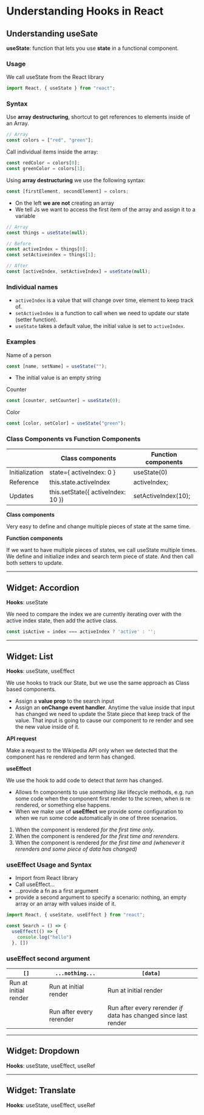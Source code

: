 # Understanding Hooks in React

## Understanding useSate

**useState**: function that lets you use **state** in a functional component.

### Usage

We call useState from the React library

```jsx
import React, { useState } from "react";
```

### Syntax

Use **array destructuring**, shortcut to get references to elements inside of an Array.

```js
// Array
const colors = ["red", "green"];
```

Call individual items inside the array:

```js
const redColor = colors[0];
const greenColor = colors[1];
```

Using **array destructuring** we use the following syntax:

```js
const [firstElement, secondElement] = colors;
```

- On the left **we are not** creating an array
- We tell Js we want to access the first item of the array and assign it to a variable

```jsx
// Array
const things = useState(null);

// Before
const activeIndex = things[0];
const setActiveindex = things[1];

// After
const [activeIndex, setActiveIndex] = useState(null);
```

### Individual names

- `activeIndex` is a value that will change over time, element to keep track of.
- `setActiveIndex` is a function to call when we need to update our state (setter function).
- `useState` takes a default value, the initial value is set to `activeIndex`.

### Examples

Name of a person

```jsx
const [name, setName] = useState("");
```

- The initial value is an empty string

Counter

```jsx
const [counter, setCounter] = useState(0);
```

Color

```jsx
const [color, setColor] = useState("green");
```

### Class Components vs Function Components

| | Class components | Function components |
| --- | --- | --- |
| Initialization | state={ activeIndex: 0 } | useState(0) |
| Reference | this.state.activeIndex | activeIndex; |
| Updates | this.setState({ activeIndex: 10 }) | setActiveIndex(10); |

**Class components**

Very easy to define and change multiple pieces of state at the same time.

**Function components**

If we want to have multiple pieces of states, we call useState multiple times. We define and initialize index and search term piece of state. And then call both setters to update.

---

## Widget: Accordion

**Hooks**: useState

We need to compare the index we are currently iterating over with the active index state, then add the active class.

```js
const isActive = index === activeIndex ? 'active' : '';
```

---

## Widget: List

**Hooks**: useState, useEffect

We use hooks to track our State, but we use the same approach as Class based components.

- Assign a **value prop** to the search input
- Assign an **onChange event handler**. Anytime the value inside that input has changed we need to update the State piece that keep track of the value. That input is going to cause our component to re render and see the new value inside of it.

**API request**

Make a request to the Wikipedia API only when we detected that the component has re rendered and term has changed.

**useEffect**

We use the hook to add code to detect that *term* has changed.

- Allows fn components to use *something like*  lifecycle methods, e.g. run some code when the component first render to the screen, when is re rendered, or something else happens.
- When we make use of **useEffect** we provide some configuration to when we run some code automatically in one of three scenarios.

1. When the component is rendered *for the first time only*.
1. When the component is rendered *for the first time and rerenders*.
1. When the component is rendered *for the first time and (whenever it rerenders and some piece of data has changed)*

### useEffect Usage and Syntax

- Import from React library
- Call useEffect...
- ...provide a fn as a first argument
- provide a second argument to specify a scenario: nothing, an empty array or an array with values inside of it.

```js
import React, { useState, useEffect } from "react";

const Search = () => {
  useEffect(() => {
    console.log("hello")
  }, [])
```

### useEffect second argument

| `[]` | `...nothing...` | `[data]` |
| --- | --- | --- |
| Run at initial render | Run at initial render | Run at initial render |
|  | Run after every rerender | Run after every rerender *if* data has changed since last render |

---

## Widget: Dropdown

**Hooks**: useState, useEffect, useRef

---

## Widget: Translate

**Hooks**: useState, useEffect, useRef